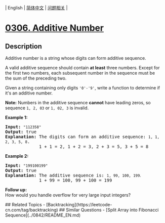 
| English | [简体中文](README.md) | [问题相关](QUESTION.md) |
# [0306. Additive Number](https://leetcode-cn.com/problems/additive-number/)
## Description
<p>Additive number is a string whose digits can form additive sequence.</p>

<p>A valid additive sequence should contain <b>at least</b> three numbers. Except for the first two numbers, each subsequent number in the sequence must be the sum of the preceding two.</p>

<p>Given a string containing only digits <code>&#39;0&#39;-&#39;9&#39;</code>, write a function to determine if it&#39;s an additive number.</p>

<p><b>Note:</b> Numbers in the additive sequence <b>cannot</b> have leading zeros, so sequence <code>1, 2, 03</code> or <code>1, 02, 3</code> is invalid.</p>

<p><b>Example 1:</b></p>

<pre>
<b>Input:</b> <code>&quot;112358&quot;</code>
<b>Output:</b> true 
<strong>Explanation: </strong>The digits can form an additive sequence: <code>1, 1, 2, 3, 5, 8</code>. 
&nbsp;            1 + 1 = 2, 1 + 2 = 3, 2 + 3 = 5, 3 + 5 = 8
</pre>

<p><b>Example 2:</b></p>

<pre>
<b>Input:</b> <code>&quot;199100199&quot;</code>
<b>Output:</b> true 
<strong>Explanation: </strong>The additive sequence is: <code>1, 99, 100, 199</code><span style="font-family: sans-serif, Arial, Verdana, &quot;Trebuchet MS&quot;;">.</span>&nbsp;
&nbsp;            1 + 99 = 100, 99 + 100 = 199</pre>

<p><b>Follow up:</b><br />
How would you handle overflow for very large input integers?</p>
## Related Topics
- [Backtracking](https://leetcode-cn.com/tag/backtracking)
## Similar Questions
- [Split Array into Fibonacci Sequence](../0842/README_EN.md)
